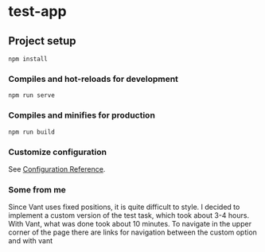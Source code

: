 # test-app

## Project setup
```
npm install
```

### Compiles and hot-reloads for development
```
npm run serve
```

### Compiles and minifies for production
```
npm run build
```

### Customize configuration
See [Configuration Reference](https://cli.vuejs.org/config/).


### Some from me
Since Vant uses fixed positions, it is quite difficult to style. I decided to implement a custom version of the test task, which took about 3-4 hours.
With Vant, what was done took about 10 minutes.
To navigate in the upper corner of the page there are links for navigation between the custom option and with vant
